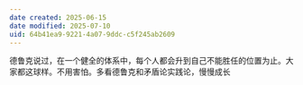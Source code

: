 ```yaml
---
date created: 2025-06-15
date modified: 2025-07-10
uid: 64b41ea9-9221-4a07-9ddc-c5f245ab2609
---
```


德鲁克说过，在一个健全的体系中，每个人都会升到自己不能胜任的位置为止。大家都这球样。不用害怕。多看德鲁克和矛盾论实践论，慢慢成长
